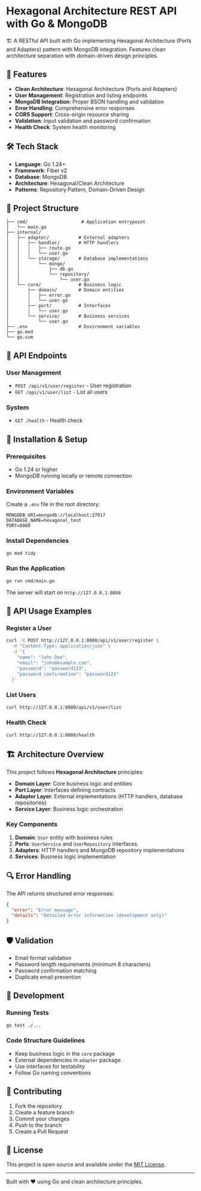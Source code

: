 # Hexagonal Architecture REST API with Go & MongoDB

🏗️ A RESTful API built with Go implementing Hexagonal Architecture (Ports and Adapters) pattern with MongoDB integration. Features clean architecture separation with domain-driven design principles.

## 🚀 Features

- **Clean Architecture**: Hexagonal Architecture (Ports and Adapters)
- **User Management**: Registration and listing endpoints
- **MongoDB Integration**: Proper BSON handling and validation
- **Error Handling**: Comprehensive error responses
- **CORS Support**: Cross-origin resource sharing
- **Validation**: Input validation and password confirmation
- **Health Check**: System health monitoring

## 🛠️ Tech Stack

- **Language**: Go 1.24+
- **Framework**: Fiber v2
- **Database**: MongoDB
- **Architecture**: Hexagonal/Clean Architecture
- **Patterns**: Repository Pattern, Domain-Driven Design

## 📁 Project Structure

```
├── cmd/                    # Application entrypoint
│   └── main.go
├── internal/
│   ├── adapter/           # External adapters
│   │   ├── handler/       # HTTP handlers
│   │   │   ├── route.go
│   │   │   └── user.go
│   │   └── storage/       # Database implementations
│   │       └── mongo/
│   │           ├── db.go
│   │           └── repository/
│   │               └── user.go
│   └── core/              # Business logic
│       ├── domain/        # Domain entities
│       │   ├── error.go
│       │   └── user.go
│       ├── port/          # Interfaces
│       │   └── user.go
│       └── service/       # Business services
│           └── user.go
├── .env                   # Environment variables
├── go.mod
└── go.sum
```

## 🚀 API Endpoints

### User Management
- `POST /api/v1/user/register` - User registration
- `GET /api/v1/user/list` - List all users

### System
- `GET /health` - Health check

## 🔧 Installation & Setup

### Prerequisites
- Go 1.24 or higher
- MongoDB running locally or remote connection

### Environment Variables
Create a `.env` file in the root directory:

```env
MONGODB_URI=mongodb://localhost:27017
DATABASE_NAME=hexagonal_test
PORT=8080
```

### Install Dependencies
```bash
go mod tidy
```

### Run the Application
```bash
go run cmd/main.go
```

The server will start on `http://127.0.0.1:8080`

## 📝 API Usage Examples

### Register a User
```bash
curl -X POST http://127.0.0.1:8080/api/v1/user/register \
  -H "Content-Type: application/json" \
  -d '{
    "name": "John Doe",
    "email": "john@example.com",
    "password": "password123",
    "password_confirmation": "password123"
  }'
```

### List Users
```bash
curl http://127.0.0.1:8080/api/v1/user/list
```

### Health Check
```bash
curl http://127.0.0.1:8080/health
```

## 🏗️ Architecture Overview

This project follows **Hexagonal Architecture** principles:

- **Domain Layer**: Core business logic and entities
- **Port Layer**: Interfaces defining contracts
- **Adapter Layer**: External implementations (HTTP handlers, database repositories)
- **Service Layer**: Business logic orchestration

### Key Components

1. **Domain**: `User` entity with business rules
2. **Ports**: `UserService` and `UserRepository` interfaces
3. **Adapters**: HTTP handlers and MongoDB repository implementations
4. **Services**: Business logic implementation

## 🔍 Error Handling

The API returns structured error responses:

```json
{
  "error": "Error message",
  "details": "Detailed error information (development only)"
}
```

## 🛡️ Validation

- Email format validation
- Password length requirements (minimum 8 characters)
- Password confirmation matching
- Duplicate email prevention

## 🚦 Development

### Running Tests
```bash
go test ./...
```

### Code Structure Guidelines
- Keep business logic in the `core` package
- External dependencies in `adapter` package
- Use interfaces for testability
- Follow Go naming conventions

## 🤝 Contributing

1. Fork the repository
2. Create a feature branch
3. Commit your changes
4. Push to the branch
5. Create a Pull Request

## 📄 License

This project is open source and available under the [MIT License](LICENSE).

---

Built with ❤️ using Go and clean architecture principles.
